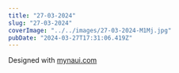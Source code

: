 ```yaml
---
title: "27-03-2024"
slug: "27-03-2024"
coverImage: "../../images/27-03-2024-M1Mj.jpg"
pubDate: "2024-03-27T17:31:06.419Z"
---
```


Designed with [mynaui.com](http://mynaui.com)
